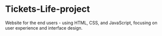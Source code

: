 # Tickets-Life-project
Website for the end users -  using HTML, CSS, and JavaScript, focusing on user experience and interface design.
